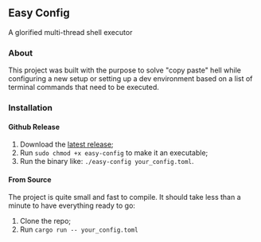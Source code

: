 ## Easy Config

A glorified multi-thread shell executor

### About

This project was built with the purpose to solve "copy paste" hell while configuring a new setup or setting up a dev environment based on a list of terminal commands that need to be executed.

### Installation

#### Github Release

1. Download the [latest release](https://github.com/brenoprata10/easy-config/releases/latest);
2. Run `sudo chmod +x easy-config` to make it an executable;
3. Run the binary like: `./easy-config your_config.toml`.

#### From Source

The project is quite small and fast to compile. It should take less than a minute to have everything ready to go:

1. Clone the repo;
2. Run `cargo run -- your_config.toml`
